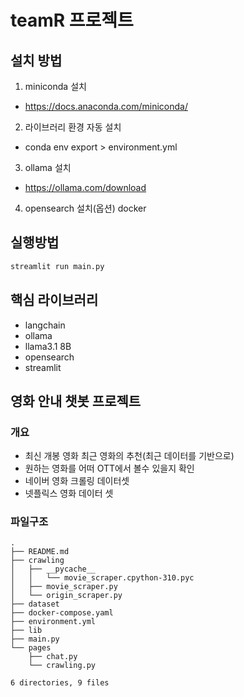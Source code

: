 # teamR 프로젝트
## 설치 방법
1. miniconda 설치
- https://docs.anaconda.com/miniconda/
2. 라이브러리 환경 자동 설치 
- conda env export > environment.yml
3. ollama 설치
- https://ollama.com/download
4. opensearch 설치(옵션) docker


## 실행방법
```bash
streamlit run main.py
```


## 핵심 라이브러리
- langchain
- ollama
- llama3.1 8B
- opensearch
- streamlit


## 영화 안내 챗봇 프로젝트 
### 개요
- 최신 개봉 영화 최근 영화의 추천(최근 데이터를 기반으로)
- 원하는 영화를 어떠 OTT에서 볼수 있을지 확인
- 네이버 영화 크롤링 데이터셋
- 넷플릭스 영화 데이터 셋



### 파일구조
```
.
├── README.md
├── crawling
│   ├── __pycache__
│   │   └── movie_scraper.cpython-310.pyc
│   ├── movie_scraper.py
│   └── origin_scraper.py
├── dataset
├── docker-compose.yaml
├── environment.yml
├── lib
├── main.py
└── pages
    ├── chat.py
    └── crawling.py

6 directories, 9 files


```








